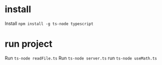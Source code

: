 # install
Install `npm install -g ts-node typescript`

# run project
Run `ts-node readFile.ts`
Run `ts-node server.ts`
run `ts-node useMath.ts`

